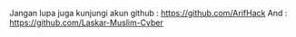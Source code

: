 Jangan lupa juga kunjungi akun github :
https://github.com/ArifHack 
And :
https://github.com/Laskar-Muslim-Cyber
